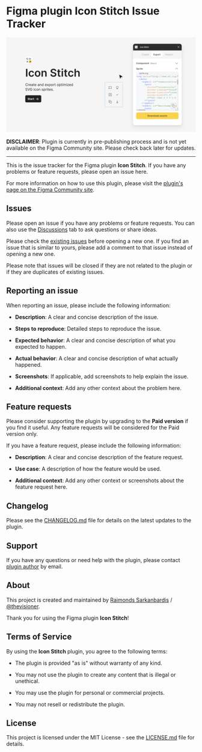 # Figma plugin Icon Stitch Issue Tracker

![Cover Image](./assets/Cover.png)

**DISCLAIMER**: Plugin is currently in pre-publishing process and is not yet available on the Figma Community site. Please check back later for updates.

---

This is the issue tracker for the Figma plugin **Icon Stitch**. If you have any problems or feature requests, please open an issue here.

For more information on how to use this plugin, please visit the [plugin's page on the Figma Community site](https://www.figma.com/community/plugin/1400822365818340250/icon-stitch).

## Issues

Please open an issue if you have any problems or feature requests. You can also use the [Discussions](https://github.com/thevisioner/figma-plugin-icon-stitch-issue-tracker/discussions) tab to ask questions or share ideas.

Please check the [existing issues](https://github.com/thevisioner/figma-plugin-icon-stitch-issue-tracker/issues) before opening a new one. If you find an issue that is similar to yours, please add a comment to that issue instead of opening a new one.

Please note that issues will be closed if they are not related to the plugin or if they are duplicates of existing issues.

## Reporting an issue

When reporting an issue, please include the following information:

- **Description**: A clear and concise description of the issue.

- **Steps to reproduce**: Detailed steps to reproduce the issue.

- **Expected behavior**: A clear and concise description of what you expected to happen.

- **Actual behavior**: A clear and concise description of what actually happened.

- **Screenshots**: If applicable, add screenshots to help explain the issue.

- **Additional context**: Add any other context about the problem here.

## Feature requests

Please consider supporting the plugin by upgrading to the **Paid version** if you find it useful. Any feature requests will be considered for the Paid version only.

If you have a feature request, please include the following information:

- **Description**: A clear and concise description of the feature request.

- **Use case**: A description of how the feature would be used.

- **Additional context**: Add any other context or screenshots about the feature request here.

## Changelog

Please see the [CHANGELOG.md](./CHANGELOG.md) file for details on the latest updates to the plugin.

## Support

If you have any questions or need help with the plugin, please contact [plugin author](mailto:raimonds.sarkanbardis@gmail.com?subject=A%20Question%2FHelp%20with%20Figma%20plugin%20Icon%20Stitch&body=Hello%2C%0A%0AI%20have%20a%20question%20about%20the%20Figma%20plugin%20Icon%20Stitch.%0A%0A%23%23%20Description%0A%5BPlease%20enter%20a%20clear%20and%20concise%20description%20of%20your%20question%20or%20issue%20here.%5D%0A%0A%23%23%20Additional%20Context%0A%5BPlease%20add%20any%20other%20context%20or%20information%20related%20to%20your%20question%20or%20issue%20here.%5D%0A%0AThank%20you%2C%0A%5BYour%20Name%5D) by email.

## About

This project is created and maintained by [Raimonds Sarkanbardis](https://www.visioner.dev) / [@thevisioner](https://www.figma.com/@thevisioner).

Thank you for using the Figma plugin **Icon Stitch**!

## Terms of Service

By using the **Icon Stitch** plugin, you agree to the following terms:

- The plugin is provided "as is" without warranty of any kind.

- You may not use the plugin to create any content that is illegal or unethical.

- You may use the plugin for personal or commercial projects.

- You may not resell or redistribute the plugin.

## License

This project is licensed under the MIT License - see the [LICENSE.md](./LICENSE.md) file for details.
